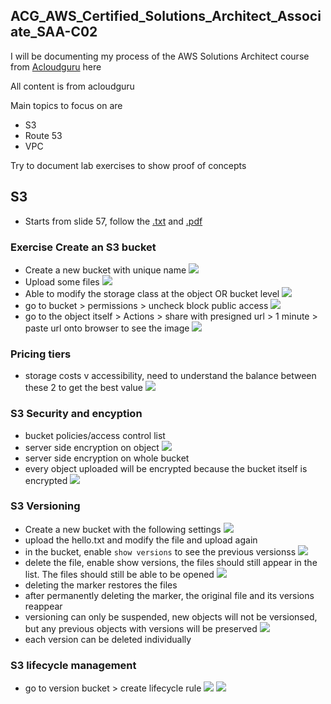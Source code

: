 ## ACG_AWS_Certified_Solutions_Architect_Associate_SAA-C02

I will be documenting my process of the AWS Solutions Architect course from [Acloudguru](https://learn.acloud.guru/course/aws-certified-solutions-architect-associate/overview) here

All content is from acloudguru

Main topics to focus on are
- S3
- Route 53
- VPC

Try to document lab exercises to show proof of concepts

## S3
- Starts from slide 57, follow the [.txt](/S3%20101.txt) and [.pdf](/1621966269571-AWS%20Certified%20Solutions%20Architect%20Associate%20SAA-C02%20NEW%20PDF_compressed.pdf)

### Exercise Create an S3 bucket

- Create a new bucket with unique name
![](/images/s3_1.png)
- Upload some files
![](/images/s3_2.png)
- Able to modify the storage class at the object OR bucket level
![](/images/s3_3.png)
- go to bucket > permissions > uncheck block public access
![](/images/s3_4.png)
- go to the object itself > Actions > share with presigned url > 1 minute > paste url onto browser to see the image
![](/images/s3_5.png)

### Pricing tiers
- storage costs v accessibility, need to understand the balance between these 2 to get the best value
![](/images/s3_6.png)

### S3 Security and encyption
- bucket policies/access control list
- server side encryption on object
![](/images/s3_7.png)
- server side encryption on whole bucket
- every object uploaded will be encrypted because the bucket itself is encrypted
![](/images/s3_8.png)

### S3 Versioning
- Create a new bucket with the following settings
![](/images/s3_9.png)
- upload the hello.txt and modify the file and upload again
- in the bucket, enable `show versions` to see the previous versionss
![](/images/s3_10.png)
- delete the file, enable show versions,  the files should still appear in the list. The files should still be able to be opened
![](/images/s3_11.png)
- deleting the marker restores the files
- after permanently deleting the marker, the original file and its versions reappear
- versioning can only be suspended, new objects will not be versionsed, but any previous objects with versions will be preserved
![](/images/s3_12.png)
- each version can be deleted individually

### S3 lifecycle management
- go to version bucket > create lifecycle rule
![](/images/s3_13.png)
![](/images/s3_14.png)